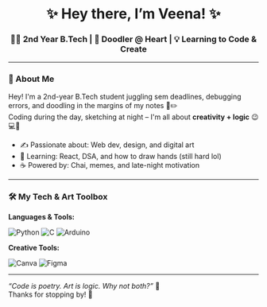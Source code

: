 <h1 align="center">✨ Hey there, I’m Veena! ✨</h1>
<h3 align="center">👩‍💻 2nd Year B.Tech | 🎨 Doodler @ Heart | 💡 Learning to Code & Create</h3>

---

### 🌈 About Me

Hey! I'm a 2nd-year B.Tech student juggling sem deadlines, debugging errors, and doodling in the margins of my notes 👀✏️  
Coding during the day, sketching at night – I'm all about **creativity + logic** 😉💻🎨

- ✍️ Passionate about: Web dev, design, and digital art
- 🌱 Learning: React, DSA, and how to draw hands (still hard lol)
- ☕ Powered by: Chai, memes, and late-night motivation

---

### 🛠️ My Tech & Art Toolbox

**Languages & Tools:**

![Python](https://img.shields.io/badge/Python-3776AB?style=for-the-badge&logo=python&logoColor=white)
![C](https://img.shields.io/badge/C-00599C?style=for-the-badge&logo=c&logoColor=white)
![Arduino](https://img.shields.io/badge/Arduino-00979D?style=for-the-badge&logo=arduino&logoColor=white)

**Creative Tools:**

![Canva](https://img.shields.io/badge/Canva-00C4CC?style=for-the-badge&logo=canva&logoColor=white)
![Figma](https://img.shields.io/badge/Figma-F24E1E?style=for-the-badge&logo=figma&logoColor=white)

---

_“Code is poetry. Art is logic. Why not both?”_ 💖  
Thanks for stopping by! 🎉

